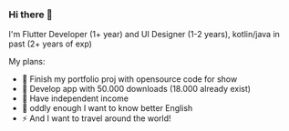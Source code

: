 ### Hi there 👋

I'm Flutter Developer (1+ year) and UI Designer (1-2 years), 
kotlin/java in past (2+ years of exp)

My plans:

- 🔭 Finish my portfolio proj with opensource code for show
- 🌱 Develop app with 50.000 downloads (18.000 already exist)
- 👯 Have independent income
- 🤔 oddly enough I want to know better English
- ⚡️ And I want to travel around the world!


